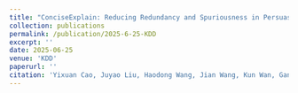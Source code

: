 ```yaml
---
title: "ConciseExplain: Reducing Redundancy and Spuriousness in Persuasive Recommendation Explanation"
collection: publications
permalink: /publication/2025-6-25-KDD
excerpt: ''
date: 2025-06-25
venue: 'KDD'
paperurl: ''
citation: 'Yixuan Cao, Juyao Liu, Haodong Wang, Jian Wang, Kun Wan, Gang Xiao，and Ping Luo. ConciseExplain: Reducing Redundancy and Spuriousness in Persuasive Recommendation Explanation. In KDD, 2025.'
---
```

